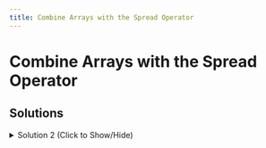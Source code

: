 ```yaml
---
title: Combine Arrays with the Spread Operator
---
```

# Combine Arrays with the Spread Operator

## Solutions

<details><summary>Solution 2 (Click to Show/Hide)</summary>

```javascript
function spreadOut() {
  let fragment = ["to", "code"];
  let sentence = ["learning", ...fragment, "is", "fun"]; // change this line
  return sentence;
}

// do not change code below this line
console.log(spreadOut());
```
#### Code Explanation
- The solution is exactly like the example given. Simply insert the `fragment[]` array into the `sentence[]` array at the desired index.
</details>